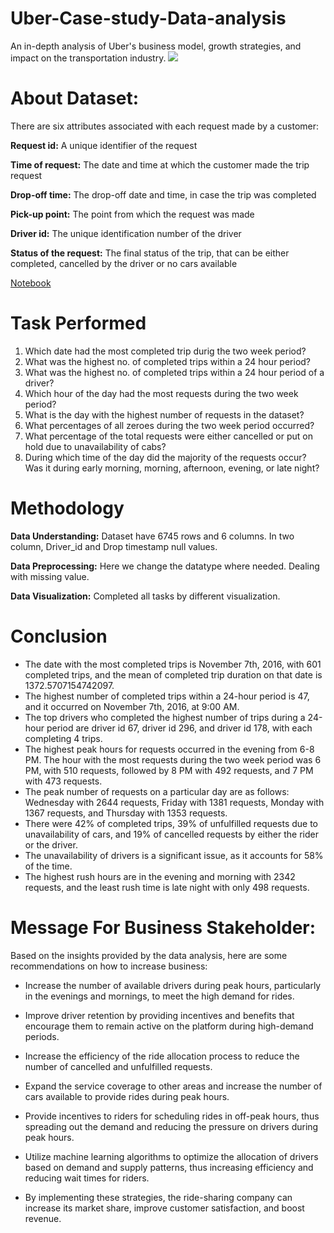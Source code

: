 

# Uber-Case-study-Data-analysis
An in-depth analysis of Uber's business model, growth strategies, and impact on the transportation industry.
![](https://0701.static.prezi.com/preview/v2/meun2ytoymcmeinmx4ygrlirvt6jc3sachvcdoaizecfr3dnitcq_3_0.png)

# About Dataset:
There are six attributes associated with each request made by a customer:

**Request id:** A unique identifier of the request

**Time of request:** The date and time at which the customer made the trip request

**Drop-off time:** The drop-off date and time, in case the trip was completed

**Pick-up point:** The point from which the request was made

**Driver id:** The unique identification number of the driver

**Status of the request:** The final status of the trip, that can be either completed, cancelled by the driver or no cars available

[Notebook](https://github.com/khushiyadav2022/Uber-Case-study-Data-analysis/blob/08089cf98cfa56683871b7a42e86c9e17de8f089/uber-data-analysis.ipynb)<br>

# Task Performed
1. Which date had the most completed trip durig the two week period?<br>
2. What was the highest no. of completed trips within a 24 hour period?<br>
3. What was the highest no. of completed trips within a 24 hour period of a driver?<br>
4. Which hour of the day had the most requests during the two week period?<br>
5. What is the day with the highest number of requests in the dataset?<br>
6. What percentages of all zeroes during the two week period occurred?<br>
7. What percentage of the total requests were either cancelled or put on hold due to unavailability of cabs?<br>
8. During which time of the day did the majority of the requests occur? Was it during early morning, morning, afternoon, evening, or late night?<br>

# Methodology<br>
**Data Understanding:** Dataset have 6745 rows and 6 columns. In two column, Driver_id and Drop timestamp null values.

**Data Preprocessing:** Here we change the datatype where needed. Dealing with missing value.

**Data Visualization:** Completed all tasks by different visualization.

# Conclusion
- The date with the most completed trips is November 7th, 2016, with 601 completed trips, and the mean of completed trip duration on that date is 1372.5707154742097.
- The highest number of completed trips within a 24-hour period is 47, and it occurred on November 7th, 2016, at 9:00 AM.
- The top drivers who completed the highest number of trips during a 24-hour period are driver id 67, driver id 296, and driver id 178, with each completing 4 trips.
- The highest peak hours for requests occurred in the evening from 6-8 PM. The hour with the most requests during the two week period was 6 PM, with 510 requests, followed by 8 PM with 492 requests, and 7 PM with 473 requests.
- The peak number of requests on a particular day are as follows: Wednesday with 2644 requests, Friday with 1381 requests, Monday with 1367 requests, and Thursday with 1353 requests.
- There were 42% of completed trips, 39% of unfulfilled requests due to unavailability of cars, and 19% of cancelled requests by either the rider or the driver.
- The unavailability of drivers is a significant issue, as it accounts for 58% of the time.
- The highest rush hours are in the evening and morning with 2342 requests, and the least rush time is late night with only 498 requests.

# Message For Business Stakeholder:
Based on the insights provided by the data analysis, here are some recommendations on how to increase business:

- Increase the number of available drivers during peak hours, particularly in the evenings and mornings, to meet the high demand for rides.

- Improve driver retention by providing incentives and benefits that encourage them to remain active on the platform during high-demand periods.

- Increase the efficiency of the ride allocation process to reduce the number of cancelled and unfulfilled requests.

- Expand the service coverage to other areas and increase the number of cars available to provide rides during peak hours.

- Provide incentives to riders for scheduling rides in off-peak hours, thus spreading out the demand and reducing the pressure on drivers during peak hours.

- Utilize machine learning algorithms to optimize the allocation of drivers based on demand and supply patterns, thus increasing efficiency and reducing wait times for riders.

- By implementing these strategies, the ride-sharing company can increase its market share, improve customer satisfaction, and boost revenue.
